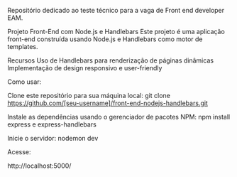 Repositório dedicado ao teste técnico para a vaga de Front end developer EAM.

Projeto Front-End com Node.js e Handlebars
Este projeto é uma aplicação front-end construída usando Node.js e Handlebars como motor de templates.

Recursos
Uso de Handlebars para renderização de páginas dinâmicas
Implementação de design responsivo e user-friendly

Como usar:

Clone este repositório para sua máquina local:
git clone https://github.com/[seu-username]/front-end-nodejs-handlebars.git

Instale as dependências usando o gerenciador de pacotes NPM:
npm install express e express-handlebars

Inicie o servidor:
nodemon dev

Acesse:

http://localhost:5000/
